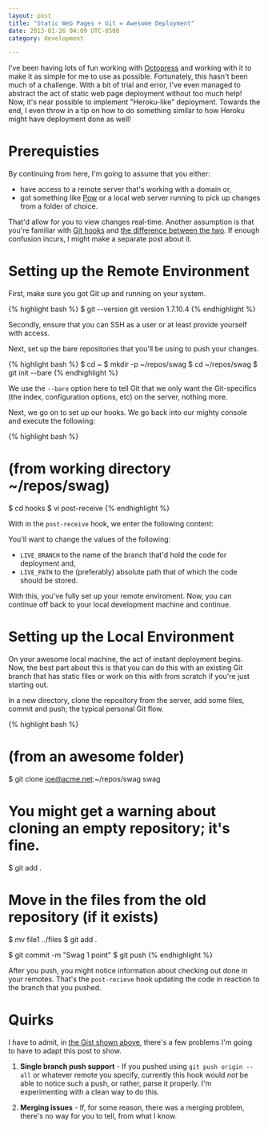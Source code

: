 ```yaml
---
layout: post
title: "Static Web Pages + Git = Awesome Deployment"
date: 2013-01-26 04:09 UTC-0500
category: development

---
```


I've been having lots of fun working with [Octopress][] and working with it
to make it as simple for me to use as possible. Fortunately, this hasn't
been much of a challenge. With a bit of trial and error, I've even managed
to abstract the act of static web page deployment without too much help! Now,
it's near possible to implement "Heroku-like" deployment. Towards the end,
I even throw in a tip on how to do something similar to how Heroku might
have deployment done as well!

# Prerequisties

By continuing from here, I'm going to assume that you either:

  * have access to a remote server that's working with a domain or,
  * got something like [Pow][] or a local web server running to pick up 
    changes from a folder of choice.

That'd allow for you to view changes real-time. Another assumption is that 
you're familiar with [Git hooks][] and [the difference between the two][]. 
If enough confusion incurs, I might make a separate post about it.

# Setting up the Remote Environment

First, make sure you got Git up and running on your system.

{% highlight bash %}
$ git --version
git version 1.7.10.4
{% endhighlight %}

Secondly, ensure that you can SSH as a user or at least provide yourself 
with access.

Next, set up the bare repositories that you'll be using to push your changes.

{% highlight bash %}
$ cd ~
$ mkdir -p ~/repos/swag
$ cd ~/repos/swag
$ git init --bare
{% endhighlight %}

We use the `--bare` option here to tell Git that we only want the 
Git-specifics (the index, configuration options, etc) on the server, 
nothing more.

Next, we go on to set up our hooks. We go back into our mighty console and 
execute the following:

{% highlight bash %}
# (from working directory ~/repos/swag)
$ cd hooks
$ vi post-receive
{% endhighlight %}

With in the `post-receive` hook, we enter the following content:

You'll want to change the values of the following:

 * `LIVE_BRANCH` to the name of the branch that'd hold the code for 
   deployment and,
 * `LIVE_PATH` to the (preferably) absolute path that of which the code 
   should be stored.

With this, you've fully set up your remote enviroment. Now, you can continue 
off back to your local development machine and continue.

# Setting up the Local Environment

On your awesome local machine, the act of instant deployment begins. Now, 
the best part about this is that you can do this with an existing Git branch 
that has static files or work on this with from scratch if you're just 
starting out.

In a new directory, clone the repository from the server, add some files, 
commit and push; the typical personal Git flow.

{% highlight bash %}
# (from an awesome folder)
$ git clone joe@acme.net:~/repos/swag swag
# You might get a warning about cloning an empty repository; it's fine.
$ git add .
# Move in the files from the old repository (if it exists)
$ mv file1 ../files
$ git add .

$ git commit -m "Swag 1 point"
$ git push
{% endhighlight %}

After you push, you might notice information about checking out done in your 
remotes. That's the `post-recieve` hook updating the code in reaction to the 
branch that you pushed.


# Quirks

I have to admit, in [the Gist shown above][], there's a few problems I'm 
going to have to adapt this post to show.

  1. __Single branch push support__ - If you pushed using 
     `git push origin --all` or whatever remote you specify, currently 
     this hook would *not* be able to notice such a push, or rather, parse 
     it properly. I'm experimenting with a clean way to do this.

  2. __Merging issues__ - If, for some reason, there was a merging problem, 
     there's no way for you to tell, from what I know.

[Octopress]: http://octopress.com
[the Gist shown above]: https://gist.github.com/4618184
[Pow]: http://pow.cx
[Git hooks]: http://git-scm.com/book/en/Customizing-Git-Git-Hooks
[the difference between the two]: http://stackoverflow.com/a/9653208/602588
